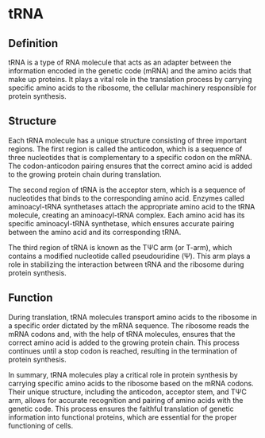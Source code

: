 # tRNA

## Definition

tRNA is a type of RNA molecule that acts as an adapter between the information encoded in the genetic code (mRNA) and the amino acids that make up proteins. It plays a vital role in the translation process by carrying specific amino acids to the ribosome, the cellular machinery responsible for protein synthesis.

## Structure

Each tRNA molecule has a unique structure consisting of three important regions. The first region is called the anticodon, which is a sequence of three nucleotides that is complementary to a specific codon on the mRNA. The codon-anticodon pairing ensures that the correct amino acid is added to the growing protein chain during translation.

The second region of tRNA is the acceptor stem, which is a sequence of nucleotides that binds to the corresponding amino acid. Enzymes called aminoacyl-tRNA synthetases attach the appropriate amino acid to the tRNA molecule, creating an aminoacyl-tRNA complex. Each amino acid has its specific aminoacyl-tRNA synthetase, which ensures accurate pairing between the amino acid and its corresponding tRNA.

The third region of tRNA is known as the TΨC arm (or T-arm), which contains a modified nucleotide called pseudouridine (Ψ). This arm plays a role in stabilizing the interaction between tRNA and the ribosome during protein synthesis.

## Function

During translation, tRNA molecules transport amino acids to the ribosome in a specific order dictated by the mRNA sequence. The ribosome reads the mRNA codons and, with the help of tRNA molecules, ensures that the correct amino acid is added to the growing protein chain. This process continues until a stop codon is reached, resulting in the termination of protein synthesis.

In summary, tRNA molecules play a critical role in protein synthesis by carrying specific amino acids to the ribosome based on the mRNA codons. Their unique structure, including the anticodon, acceptor stem, and TΨC arm, allows for accurate recognition and pairing of amino acids with the genetic code. This process ensures the faithful translation of genetic information into functional proteins, which are essential for the proper functioning of cells.